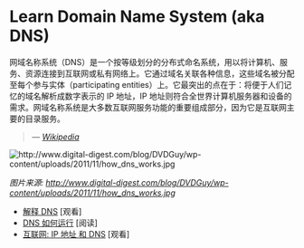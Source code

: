 # Learn Domain Name System (aka DNS)

网域名称系统（DNS）是一个按等级划分的分布式命名系统，用以将计算机、服务、资源连接到互联网或私有网络上。它通过域名关联各种信息，这些域名被分配至每个参与实体（participating entities）上。它最突出的点在于：将便于人们记忆的域名解析成数字表示的 IP 地址，IP 地址则符合全世界计算机服务器和设备的需求。网域名称系统是大多数互联网服务功能的重要组成部分，因为它是互联网主要的目录服务。

><cite>&#8212; [Wikipedia](https://en.wikipedia.org/wiki/Domain_Name_System)</cite>

![](../images/dns.jpg "http://www.digital-digest.com/blog/DVDGuy/wp-content/uploads/2011/11/how_dns_works.jpg")

<cite>图片来源: <a href="http://www.digital-digest.com/blog/DVDGuy/wp-content/uploads/2011/11/how_dns_works.jpg">http://www.digital-digest.com/blog/DVDGuy/wp-content/uploads/2011/11/how_dns_works.jpg</a></cite>

* [解释 DNS](https://www.youtube.com/watch?v=72snZctFFtA) [观看]
* [DNS 如何运行](https://howdns.works/ep1/) [阅读]
* [互联网: IP 地址 和 DNS](https://www.youtube.com/watch?v=5o8CwafCxnU&index=3&list=PLzdnOPI1iJNfMRZm5DDxco3UdsFegvuB7) [观看]
